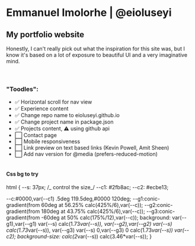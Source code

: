 # Emmanuel Imolorhe | @eioluseyi

## My portfolio website

Honestly, I can't really pick out what the inspiration for this site was, but I know it's based on a lot of exposure to beautiful UI and a very imaginative mind.
<br />  
<br />

### "Toodles":

- ✅ Horizontal scroll for nav view
- ✅ Experience content
- ✅ Change repo name to eioluseyi.github.io
- ✅ Change project name in package.json
- ✅ Projects content, ⚠️ using github api
- ⬜️ Contact page
- ⬜️ Mobile responsiveness
- ⬜️ Link preview on text based links (Kevin Powell, Amit Sheen)
- ⬜️ Add nav version for @media (prefers-reduced-motion)
  <br />
  <br />

#### Css bg to try

html {
--s: 37px; /_ control the size_/
--c1: #2fb8ac;
--c2: #ecbe13;

--c:#0000,var(--c1) .5deg 119.5deg,#0000 120deg;
--g1:conic-gradient(from 60deg at 56.25% calc(425%/6),var(--c));
--g2:conic-gradient(from 180deg at 43.75% calc(425%/6),var(--c));
--g3:conic-gradient(from -60deg at 50% calc(175%/12),var(--c));
background:
var(--g1),var(--g1) var(--s) calc(1.73*var(--s)),
var(--g2),var(--g2) var(--s) calc(1.73*var(--s)),
var(--g3) var(--s) 0,var(--g3) 0 calc(1.73*var(--s))
var(--c2);
background-size: calc(2*var(--s)) calc(3.46\*var(--s));
}
